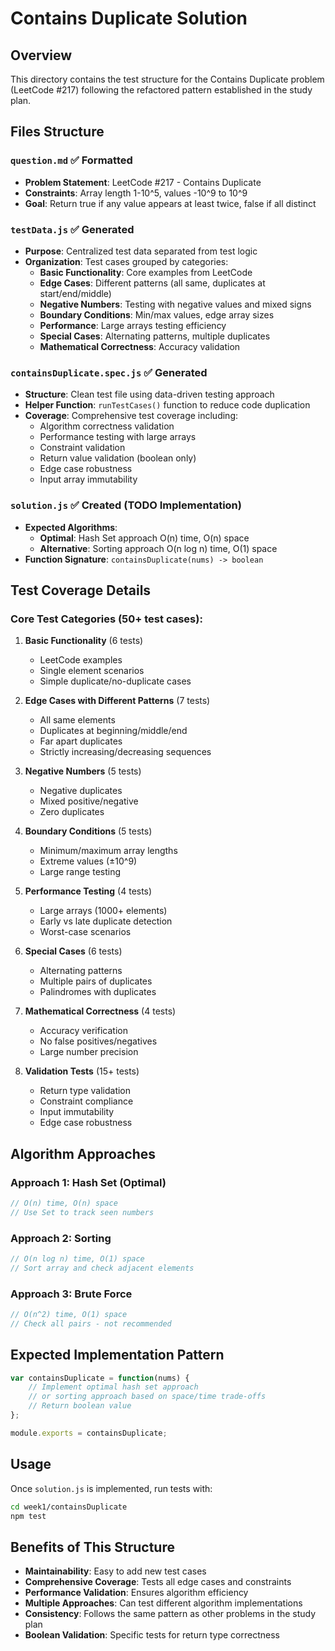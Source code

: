 # Contains Duplicate Solution

## Overview
This directory contains the test structure for the Contains Duplicate problem (LeetCode #217) following the refactored pattern established in the study plan.

## Files Structure

### `question.md` ✅ Formatted
- **Problem Statement**: LeetCode #217 - Contains Duplicate
- **Constraints**: Array length 1-10^5, values -10^9 to 10^9
- **Goal**: Return true if any value appears at least twice, false if all distinct

### `testData.js` ✅ Generated
- **Purpose**: Centralized test data separated from test logic
- **Organization**: Test cases grouped by categories:
  - **Basic Functionality**: Core examples from LeetCode
  - **Edge Cases**: Different patterns (all same, duplicates at start/end/middle)
  - **Negative Numbers**: Testing with negative values and mixed signs
  - **Boundary Conditions**: Min/max values, edge array sizes
  - **Performance**: Large arrays testing efficiency
  - **Special Cases**: Alternating patterns, multiple duplicates
  - **Mathematical Correctness**: Accuracy validation

### `containsDuplicate.spec.js` ✅ Generated
- **Structure**: Clean test file using data-driven testing approach
- **Helper Function**: `runTestCases()` function to reduce code duplication
- **Coverage**: Comprehensive test coverage including:
  - Algorithm correctness validation
  - Performance testing with large arrays
  - Constraint validation
  - Return value validation (boolean only)
  - Edge case robustness
  - Input array immutability

### `solution.js` ✅ Created (TODO Implementation)
- **Expected Algorithms**: 
  - **Optimal**: Hash Set approach O(n) time, O(n) space
  - **Alternative**: Sorting approach O(n log n) time, O(1) space
- **Function Signature**: `containsDuplicate(nums) -> boolean`

## Test Coverage Details

### Core Test Categories (50+ test cases):

1. **Basic Functionality** (6 tests)
   - LeetCode examples
   - Single element scenarios
   - Simple duplicate/no-duplicate cases

2. **Edge Cases with Different Patterns** (7 tests)
   - All same elements
   - Duplicates at beginning/middle/end
   - Far apart duplicates
   - Strictly increasing/decreasing sequences

3. **Negative Numbers** (5 tests)
   - Negative duplicates
   - Mixed positive/negative
   - Zero duplicates

4. **Boundary Conditions** (5 tests)
   - Minimum/maximum array lengths
   - Extreme values (±10^9)
   - Large range testing

5. **Performance Testing** (4 tests)
   - Large arrays (1000+ elements)
   - Early vs late duplicate detection
   - Worst-case scenarios

6. **Special Cases** (6 tests)
   - Alternating patterns
   - Multiple pairs of duplicates
   - Palindromes with duplicates

7. **Mathematical Correctness** (4 tests)
   - Accuracy verification
   - No false positives/negatives
   - Large number precision

8. **Validation Tests** (15+ tests)
   - Return type validation
   - Constraint compliance
   - Input immutability
   - Edge case robustness

## Algorithm Approaches

### Approach 1: Hash Set (Optimal)
```javascript
// O(n) time, O(n) space
// Use Set to track seen numbers
```

### Approach 2: Sorting
```javascript
// O(n log n) time, O(1) space
// Sort array and check adjacent elements
```

### Approach 3: Brute Force
```javascript
// O(n^2) time, O(1) space
// Check all pairs - not recommended
```

## Expected Implementation Pattern

```javascript
var containsDuplicate = function(nums) {
    // Implement optimal hash set approach
    // or sorting approach based on space/time trade-offs
    // Return boolean value
};

module.exports = containsDuplicate;
```

## Usage

Once `solution.js` is implemented, run tests with:
```bash
cd week1/containsDuplicate
npm test
```

## Benefits of This Structure

- **Maintainability**: Easy to add new test cases
- **Comprehensive Coverage**: Tests all edge cases and constraints
- **Performance Validation**: Ensures algorithm efficiency
- **Multiple Approaches**: Can test different algorithm implementations
- **Consistency**: Follows the same pattern as other problems in the study plan
- **Boolean Validation**: Specific tests for return type correctness